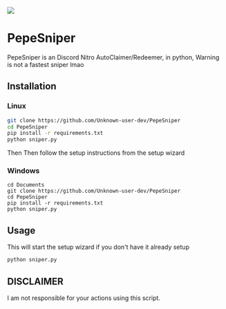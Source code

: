 ![](https://img.shields.io/badge/PYTHON-3.X-blueviolet?style=for-the-badge)
# PepeSniper

PepeSniper is an Discord Nitro AutoClaimer/Redeemer, in python, Warning is not a fastest sniper lmao

## Installation

### Linux

```bash
git clone https://github.com/Unknown-user-dev/PepeSniper
cd PepeSniper
pip install -r requirements.txt
python sniper.py
```
Then Then follow the setup instructions from the setup wizard

### Windows

```batch
cd Documents
git clone https://github.com/Unknown-user-dev/PepeSniper
cd PepeSniper
pip install -r requirements.txt
python sniper.py
```

## Usage
This will start the setup wizard if you don't have it already setup
```bash
python sniper.py
```

## DISCLAIMER
I am not responsible for your actions using this script.